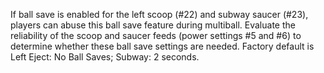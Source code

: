 If ball save is enabled for the left scoop (#22) and subway saucer (#23), players can abuse this ball save feature during multiball. Evaluate the reliability of the scoop and saucer feeds (power settings #5 and #6) to determine whether these ball save settings are needed. Factory default is Left Eject: No Ball Saves; Subway: 2 seconds.
